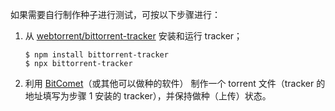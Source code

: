 如果需要自行制作种子进行测试，可按以下步骤进行：

1. 从 [webtorrent/bittorrent-tracker](https://github.com/webtorrent/bittorrent-tracker) 安装和运行 tracker；

   ```shell
   $ npm install bittorrent-tracker
   $ npx bittorrent-tracker
   ```

2. 利用 [BitComet](https://www.bitcomet.com/en)（或其他可以做种的软件） 制作一个 torrent 文件（tracker 的地址填写为步骤 1 安装的 tracker），并保持做种（上传）状态。
